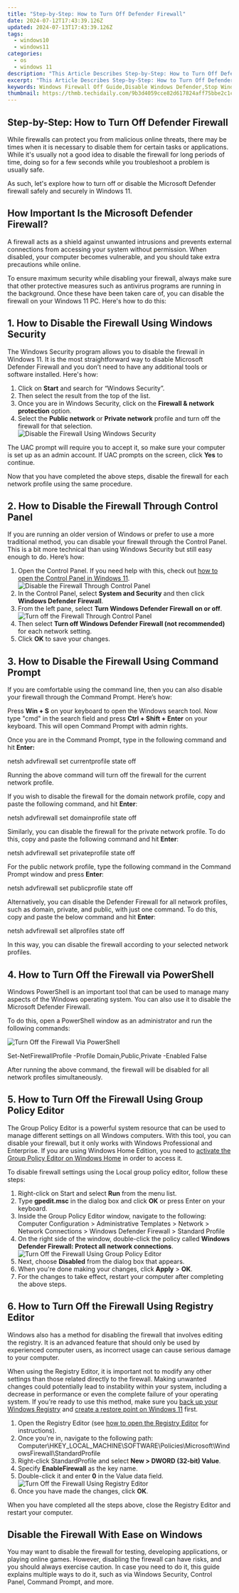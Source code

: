 ```yaml
---
title: "Step-by-Step: How to Turn Off Defender Firewall"
date: 2024-07-12T17:43:39.126Z
updated: 2024-07-13T17:43:39.126Z
tags:
  - windows10
  - windows11
categories:
  - os
  - windows 11
description: "This Article Describes Step-by-Step: How to Turn Off Defender Firewall"
excerpt: "This Article Describes Step-by-Step: How to Turn Off Defender Firewall"
keywords: Windows Firewall Off Guide,Disable Windows Defender,Stop Windows Firewall,Turning Off Windows Firewall,How to Disable Firewall,Windows Firewall Deactivation,Off Windows Security
thumbnail: https://thmb.techidaily.com/9b3d4059cce82d617824aff75bbe2c1cfb1dda056b7a7373daee332b511aa58b.jpg
---
```


## Step-by-Step: How to Turn Off Defender Firewall

 While firewalls can protect you from malicious online threats, there may be times when it is necessary to disable them for certain tasks or applications. While it's usually not a good idea to disable the firewall for long periods of time, doing so for a few seconds while you troubleshoot a problem is usually safe.

 As such, let's explore how to turn off or disable the Microsoft Defender firewall safely and securely in Windows 11\.

## How Important Is the Microsoft Defender Firewall?

 A firewall acts as a shield against unwanted intrusions and prevents external connections from accessing your system without permission. When disabled, your computer becomes vulnerable, and you should take extra precautions while online.

 To ensure maximum security while disabling your firewall, always make sure that other protective measures such as antivirus programs are running in the background. Once these have been taken care of, you can disable the firewall on your Windows 11 PC. Here's how to do this:

## 1\. How to Disable the Firewall Using Windows Security

 The Windows Security program allows you to disable the firewall in Windows 11\. It is the most straightforward way to disable Microsoft Defender Firewall and you don’t need to have any additional tools or software installed. Here's how:

1. Click on **Start** and search for “Windows Security”.
2. Then select the result from the top of the list.
3. Once you are in Windows Security, click on the **Firewall & network protection** option.
4. Select the **Public network** or **Private network** profile and turn off the firewall for that selection.  
![Disable the Firewall Using Windows Security](https://static1.makeuseofimages.com/wordpress/wp-content/uploads/2022/12/disable-the-firewall-using-windows-security.jpeg)

 The UAC prompt will require you to accept it, so make sure your computer is set up as an admin account. If UAC prompts on the screen, click **Yes** to continue.

 Now that you have completed the above steps, disable the firewall for each network profile using the same procedure.

## 2\. How to Disable the Firewall Through Control Panel

 If you are running an older version of Windows or prefer to use a more traditional method, you can disable your firewall through the Control Panel. This is a bit more technical than using Windows Security but still easy enough to do. Here’s how:

1. Open the Control Panel. If you need help with this, check out [how to open the Control Panel in Windows 11](https://www.makeuseof.com/windows-11-open-control-panel/).  
![Disable the Firewall Through Control Panel](https://static1.makeuseofimages.com/wordpress/wp-content/uploads/2022/12/disable-the-firewall-through-control-panel.jpeg)
2. In the Control Panel, select **System and Security** and then click **Windows Defender Firewall**.
3. From the left pane, select **Turn Windows Defender Firewall on or off**.  
![Turn off the Firewall Through Control Panel](https://static1.makeuseofimages.com/wordpress/wp-content/uploads/2022/12/turn-off-the-firewall-through-control-panel.jpeg)
4. Then select **Turn off Windows Defender Firewall (not recommended)** for each network setting.
5. Click **OK** to save your changes.

## 3\. How to Disable the Firewall Using Command Prompt

 If you are comfortable using the command line, then you can also disable your firewall through the Command Prompt. Here’s how:

 Press **Win + S** on your keyboard to open the Windows search tool. Now type "cmd" in the search field and press **Ctrl + Shift + Enter** on your keyboard. This will open Command Prompt with admin rights.

 Once you are in the Command Prompt, type in the following command and hit **Enter:**

netsh advfirewall set currentprofile state off

 Running the above command will turn off the firewall for the current network profile.

 If you wish to disable the firewall for the domain network profile, copy and paste the following command, and hit **Enter**:

netsh advfirewall set domainprofile state off

 Similarly, you can disable the firewall for the private network profile. To do this, copy and paste the following command and hit **Enter**:

netsh advfirewall set privateprofile state off

 For the public network profile, type the following command in the Command Prompt window and press **Enter**:

netsh advfirewall set publicprofile state off

 Alternatively, you can disable the Defender Firewall for all network profiles, such as domain, private, and public, with just one command. To do this, copy and paste the below command and hit **Enter**:

netsh advfirewall set allprofiles state off

 In this way, you can disable the firewall according to your selected network profiles.

## 4\. How to Turn Off the Firewall via PowerShell

 Windows PowerShell is an important tool that can be used to manage many aspects of the Windows operating system. You can also use it to disable the Microsoft Defender Firewall.

 To do this, open a PowerShell window as an administrator and run the following commands:

![Turn Off the Firewall Via PowerShell](https://static1.makeuseofimages.com/wordpress/wp-content/uploads/2022/12/turn-off-the-firewall-via-powershell.jpg)

Set-NetFirewallProfile -Profile Domain,Public,Private -Enabled False

 After running the above command, the firewall will be disabled for all network profiles simultaneously.

## 5\. How to Turn Off the Firewall Using Group Policy Editor

 The Group Policy Editor is a powerful system resource that can be used to manage different settings on all Windows computers. With this tool, you can disable your firewall, but it only works with Windows Professional and Enterprise. If you are using Windows Home Edition, you need to [activate the Group Policy Editor on Windows Home](https://www.makeuseof.com/tag/access-group-policy-editor-even-windows-home-settings-try/) in order to access it.

 To disable firewall settings using the Local group policy editor, follow these steps:

1. Right-click on Start and select **Run** from the menu list.
2. Type **gpedit.msc** in the dialog box and click **OK** or press Enter on your keyboard.
3. Inside the Group Policy Editor window, navigate to the following:  
Computer Configuration > Administrative Templates > Network > Network Connections > Windows Defender Firewall > Standard Profile
4. On the right side of the window, double-click the policy called **Windows Defender Firewall: Protect all network connections**.  
![Turn Off the Firewall Using Group Policy Editor](https://static1.makeuseofimages.com/wordpress/wp-content/uploads/2022/12/turn-off-the-firewall-using-group-policy-editor.jpg)
5. Next, choose **Disabled** from the dialog box that appears.
6. When you're done making your changes, click **Apply** \> **OK**.
7. For the changes to take effect, restart your computer after completing the above steps.

## 6\. How to Turn Off the Firewall Using Registry Editor

 Windows also has a method for disabling the firewall that involves editing the registry. It is an advanced feature that should only be used by experienced computer users, as incorrect usage can cause serious damage to your computer.

 When using the Registry Editor, it is important not to modify any other settings than those related directly to the firewall. Making unwanted changes could potentially lead to instability within your system, including a decrease in performance or even the complete failure of your operating system. If you're ready to use this method, make sure you [back up your Windows Registry](https://www.makeuseof.com/tag/backup-restore-windows-registry/) and [create a restore point on Windows 11](https://www.makeuseof.com/windows-11-create-restore-point/) first.

1. Open the Registry Editor (see [how to open the Registry Editor](https://www.makeuseof.com/windows-11-open-registry-editor/) for instructions).
2. Once you're in, navigate to the following path:  
Computer\HKEY_LOCAL_MACHINE\SOFTWARE\Policies\Microsoft\WindowsFirewall\StandardProfile
3. Right-click StandardProfile and select **New > DWORD (32-bit) Value**.
4. Specify **EnableFirewall** as the key name.
5. Double-click it and enter **0** in the Value data field.  
![Turn Off the Firewall Using Registry Editor](https://static1.makeuseofimages.com/wordpress/wp-content/uploads/2022/12/turn-off-the-firewall-using-registry-editor.jpg)
6. Once you have made the changes, click **OK**.

 When you have completed all the steps above, close the Registry Editor and restart your computer.

## Disable the Firewall With Ease on Windows

 You may want to disable the firewall for testing, developing applications, or playing online games. However, disabling the firewall can have risks, and you should always exercise caution. In case you need to do it, this guide explains multiple ways to do it, such as via Windows Security, Control Panel, Command Prompt, and more.


<ins class="adsbygoogle"
     style="display:block"
     data-ad-format="autorelaxed"
     data-ad-client="ca-pub-7571918770474297"
     data-ad-slot="1223367746"></ins>



<ins class="adsbygoogle"
     style="display:block"
     data-ad-client="ca-pub-7571918770474297"
     data-ad-slot="8358498916"
     data-ad-format="auto"
     data-full-width-responsive="true"></ins>





